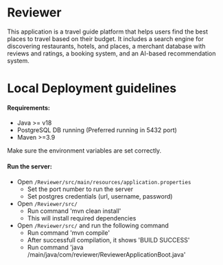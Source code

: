 # Reviewer
This application is a travel guide platform that helps users find the best places to travel based on their budget. It includes a search engine for discovering restaurants, hotels, and places, a merchant database with reviews and ratings, a booking system, and an AI-based recommendation system.

# Local Deployment guidelines
#### Requirements:
* Java >= v18
* PostgreSQL DB running (Preferred running in 5432 port)
* Maven >=3.9

Make sure the environment variables are set correctly.

#### Run the server:
* Open `/Reviewer/src/main/resources/application.properties`
  * Set the port number to run the server
  * Set postgres credentials (url, username, password)
* Open `/Reviewer/src/`
  * Run command 'mvn clean install'
  * This will install required dependencies
* Open `/Reviewer/src/` and run the following command
  * Run command 'mvn compile'
  * After successfull compilation, it shows 'BUILD SUCCESS'
  * Run command 'java /main/java/com/reviewer/ReviewerApplicationBoot.java'

